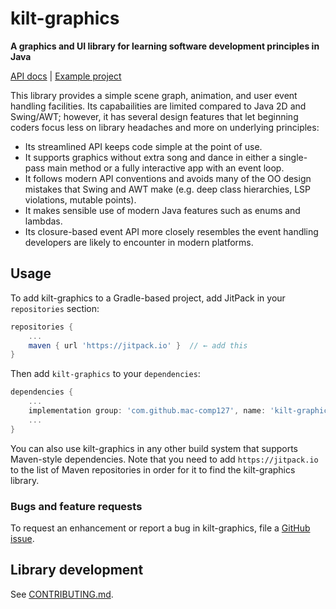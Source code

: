 # kilt-graphics

**A graphics and UI library for learning software development principles in Java**

[API docs](https://mac-comp127.github.io/kilt-graphics/) | [Example project](https://github.com/mac-comp127/welcome-app)

This library provides a simple scene graph, animation, and user event handling facilities. Its capabailities are limited compared to Java 2D and Swing/AWT; however, it has several design features that let beginning coders focus less on library headaches and more on underlying principles:

- Its streamlined API keeps code simple at the point of use.
- It supports graphics without extra song and dance in either a single-pass main method or a fully interactive app with an event loop.
- It follows modern API conventions and avoids many of the OO design mistakes that Swing and AWT make (e.g. deep class hierarchies, LSP violations, mutable points).
- It makes sensible use of modern Java features such as enums and lambdas.
- Its closure-based event API more closely resembles the event handling developers are likely to encounter in modern platforms.


## Usage

To add kilt-graphics to a Gradle-based project, add JitPack in your `repositories` section:

```gradle
repositories {
    ...
    maven { url 'https://jitpack.io' }  // ← add this
}
```

Then add `kilt-graphics` to your `dependencies`:

```gradle
dependencies {
    ...
    implementation group: 'com.github.mac-comp127', name: 'kilt-graphics', version: '1.6'  // ← add this
    ...
}
```

You can also use kilt-graphics in any other build system that supports Maven-style dependencies. Note that you need to add `https://jitpack.io` to the list of Maven repositories in order for it to find the kilt-graphics library.

### Bugs and feature requests

To request an enhancement or report a bug in kilt-graphics, file a [GitHub issue](https://github.com/mac-comp127/kilt-graphics/issues).


## Library development

See [CONTRIBUTING.md](CONTRIBUTING.md).
